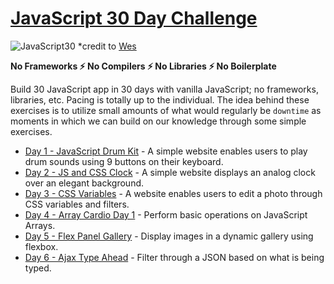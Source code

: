 # [JavaScript 30 Day Challenge](https://javascript30.com/)
![JavaScript30](https://javascript30.com/images/JS3-social-share.png)
*credit to [Wes](https://wesbos.com/)

<b>No Frameworks :zap: No Compilers :zap: No Libraries :zap: No Boilerplate</b>

Build 30 JavaScript app in 30 days with vanilla JavaScript; no frameworks, libraries, etc. Pacing is totally up to the individual. The idea behind these exercises is to utilize small amounts of what would regularly be `downtime` as moments in which we can build on our knowledge through some simple exercises.

- [Day 1 - JavaScript Drum Kit](./day_01/README.md) - A simple website enables users to play drum sounds using 9 buttons on their keyboard.
- [Day 2 - JS and CSS Clock](./day_02/README.md) - A simple website displays an analog clock over an elegant background.
- [Day 3 - CSS Variables](./day_03/README.md) - A website enables users to edit a photo through CSS variables and filters.
- [Day 4 - Array Cardio Day 1](./day_04/README.md) - Perform basic operations on JavaScript Arrays.
- [Day 5 - Flex Panel Gallery](./day_05/README.md) - Display images in a dynamic gallery using flexbox.
- [Day 6 - Ajax Type Ahead](./day_06/README.md) - Filter through a JSON based on what is being typed.
